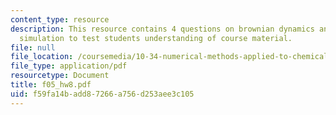 ```yaml
---
content_type: resource
description: This resource contains 4 questions on brownian dynamics and monte carlo
  simulation to test students understanding of course material.
file: null
file_location: /coursemedia/10-34-numerical-methods-applied-to-chemical-engineering-fall-2005/f59fa14badd87266a756d253aee3c105_f05_hw8.pdf
file_type: application/pdf
resourcetype: Document
title: f05_hw8.pdf
uid: f59fa14b-add8-7266-a756-d253aee3c105
---
```

